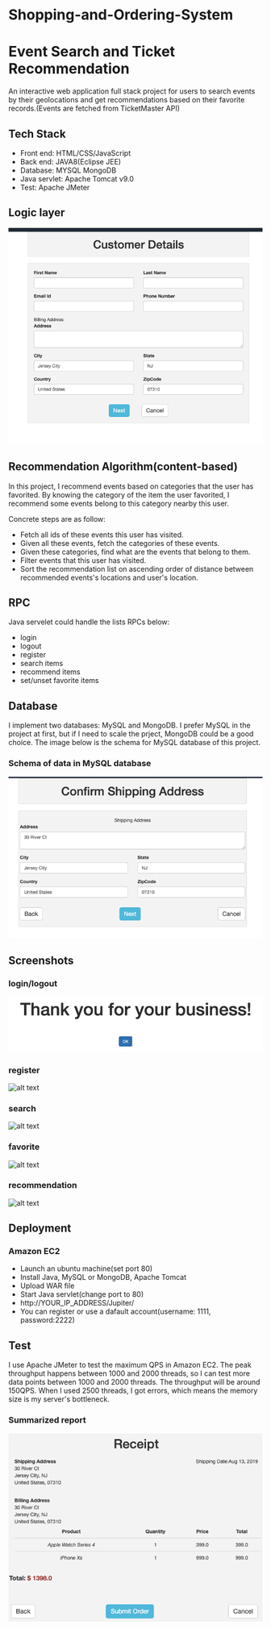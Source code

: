 # Shopping-and-Ordering-System
# Event Search and Ticket Recommendation
An interactive web application full stack project for users to search events by their geolocations and get recommendations based on their favorite records.(Events are fetched from TicketMaster API)

## Tech Stack
* Front end: HTML/CSS/JavaScript
* Back end: JAVA8(Eclipse JEE)
* Database: MYSQL MongoDB
* Java servlet: Apache Tomcat v9.0
* Test: Apache JMeter

## Logic layer
![alt text](/demo/1.png)

## Recommendation Algorithm(content-based)
In this project, I recommend events based on categories that the user has favorited. By knowing the category of the item the user favorited, I recommend some events belong to this category nearby this user. 

Concrete steps are as follow:
* Fetch all ids of these events this user has visited.
* Given all these events, fetch the categories of these events. 
* Given these categories, find what are the events that belong to them. 
* Filter events that this user has visited. 
* Sort the recommendation list on ascending order of distance between recommended events's locations and user's location.

## RPC
Java servelet could handle the lists RPCs below:
* login
* logout
* register
* search items
* recommend items
* set/unset favorite items

## Database
I implement two databases: MySQL and MongoDB. I prefer MySQL in the project at first, but if I need to scale the prject, MongoDB could be a good choice. The image below is the schema for MySQL database of this project.
### Schema of data in MySQL database
![alt text](/demo/2.png)

## Screenshots
### login/logout
![alt text](/demo/4.png)
### register
![alt text](/demo/5.png)
### search
![alt text](/demo/6.png)
### favorite
![alt text](/demo/7.png)
### recommendation 
![alt text](/demo/8.png)

## Deployment
### Amazon EC2 
* Launch an ubuntu machine(set port 80)
* Install Java, MySQL or MongoDB, Apache Tomcat
* Upload WAR file
* Start Java servlet(change port to 80)
* http://YOUR_IP_ADDRESS/Jupiter/ 
* You can register or use a dafault account(username: 1111, password:2222)

## Test
I use Apache JMeter to test the maximum QPS in Amazon EC2. The peak throughput happens between 1000 and 2000 threads, so I can test more data points between 1000 and 2000 threads. The throughput will be around 150QPS. When I used 2500 threads, I got errors, which means the memory size is my server's bottleneck.
### Summarized report
![alt text](/demo/3.png)

